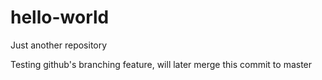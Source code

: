 # hello-world
Just another repository

Testing github's branching feature, will later merge this commit to master
